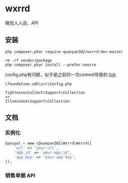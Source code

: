 # wxrrd
微信人人店，API

## 安装

```
php composer.phar require quanpan302/wxrrd:dev-master

rm -rf vendor/package
php composer.phar install --prefer-source
```

config.php有问题，似乎是之前的一次commit导致的 [link](https://github.com/Hanson/foundation-sdk/issues/2)

```
\foundation-sdk\src\Config.php

Tightenco\Collect\Support\Collection
=>
Illuminate\Support\Collection
```

## 文档

### 实例化

```php
$pospal = new \Quanpan302\Wxrrd\Wxrrd([
    'url' => 'your-url',
    'app_id' => 'your-app-id',
    'app_key' => 'your-app-key',
]);
```

### 销售单据 API

